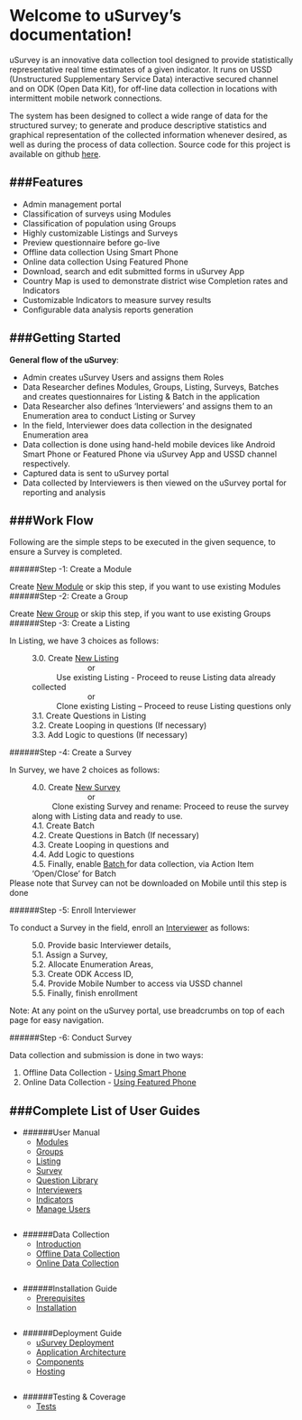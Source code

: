 Welcome to uSurvey’s documentation!
========
uSurvey is an innovative data collection tool designed to provide statistically representative real time estimates of a given indicator. It runs on USSD (Unstructured Supplementary Service Data) interactive secured channel and on ODK (Open Data Kit), for off-line data collection in locations with intermittent mobile network connections.

The system has been designed to collect a wide range of data for the structured survey; to generate and produce descriptive statistics and graphical representation of the collected information whenever desired, as well as during the process of data collection.
Source code for this project is available on github [here](https://github.com/unicefuganda/uSurvey/ "github repo").

###Features
------

* Admin management portal
* Classification of surveys using Modules
* Classification of population using Groups
* Highly customizable Listings and Surveys
* Preview questionnaire before go-live
* Offline data collection Using Smart Phone
* Online data collection Using Featured Phone
* Download, search and edit submitted forms in uSurvey App
* Country Map is used to demonstrate district wise Completion rates and Indicators 
* Customizable Indicators to measure survey results
* Configurable data analysis reports generation

###Getting Started
------
**General flow of the uSurvey**:

* Admin creates uSurvey Users and assigns them Roles
* Data Researcher defines Modules, Groups, Listing, Surveys, Batches and creates questionnaires for Listing & Batch in the application
* Data Researcher also defines ‘Interviewers’ and assigns them to an Enumeration area to conduct Listing or Survey
* In the field, Interviewer does data collection in the designated Enumeration area
* Data collection is done using hand-held mobile devices like Android Smart Phone or Featured Phone via uSurvey App and USSD channel respectively.
* Captured data is sent to uSurvey portal
* Data collected by Interviewers is then viewed on the uSurvey portal for reporting and analysis

###Work Flow
------
Following are the simple steps to be executed in the given sequence, to ensure a Survey is completed.

######Step -1: Create a Module

Create [New Module](./User_Guides.md#modules) or skip this step, if you want to use existing Modules
######Step -2: Create a Group

Create [New Group](./User_Guides.md#groups) or skip this step, if you want to use existing Groups
######Step -3: Create a Listing 

In Listing, we have 3 choices as follows:

<dl>
<dd>3.0. Create <a href="./User_Guides/#listing">New Listing</a><br>
   &nbsp&nbsp&nbsp&nbsp&nbsp&nbsp&nbsp&nbsp&nbsp&nbsp&nbsp&nbsp&nbsp&nbsp&nbsp&nbsp&nbsp&nbsp&nbsp&nbsp&nbsp&nbsp&nbsp&nbsp or <br>
         &nbsp&nbsp&nbsp&nbsp&nbsp&nbsp&nbsp&nbsp&nbsp&nbsp Use existing Listing - Proceed to reuse Listing data already collected <br>  
   &nbsp&nbsp&nbsp&nbsp&nbsp&nbsp&nbsp&nbsp&nbsp&nbsp&nbsp&nbsp&nbsp&nbsp&nbsp&nbsp&nbsp&nbsp&nbsp&nbsp&nbsp&nbsp&nbsp&nbsp or<br>
         &nbsp&nbsp&nbsp&nbsp&nbsp&nbsp&nbsp&nbsp&nbsp&nbsp Clone existing Listing – Proceed to reuse Listing questions only<br>
</dd>
<dd>3.1. Create Questions in Listing</dd>
<dd>3.2. Create Looping in questions (If necessary)</dd>
<dd>3.3. Add Logic to questions (If necessary)</dd>
</dl>

######Step -4: Create a Survey

In Survey, we have 2 choices as follows:


<dl>
  <dd>4.0. Create <a href="./User_Guides/#create-survey">New Survey</a><br>
 &nbsp&nbsp&nbsp&nbsp&nbsp&nbsp&nbsp&nbsp&nbsp&nbsp&nbsp&nbsp&nbsp&nbsp&nbsp&nbsp&nbsp&nbsp&nbsp&nbsp&nbsp&nbsp&nbsp&nbsp or <br>
          &nbsp&nbsp&nbsp&nbsp&nbsp&nbsp&nbsp&nbsp Clone existing Survey and rename: Proceed to reuse the survey along with Listing data and ready to use.<br>

</dd>
  <dd>4.1. Create Batch</dd>
  <dd>4.2. Create Questions in Batch (If necessary)</dd>
  <dd>4.3. Create Looping in questions and</dd>
  <dd>4.4. Add Logic to questions</dd>
  <dd>4.5. Finally, enable <a href="./User_Guides/#enable-batch">Batch </a> for data collection, via Action Item ‘Open/Close’ for Batch</dd>
     Please note that Survey can not be downloaded on Mobile until this step is done
</dl>

######Step -5: Enroll Interviewer

To conduct a Survey in the field, enroll an [Interviewer](./User_Guides.md#interviewer) as follows:

<dl>
   <dd>5.0. Provide basic Interviewer details,</dd>
   <dd>5.1. Assign a Survey,</dd>
   <dd>5.2. Allocate Enumeration Areas,</dd>
   <dd>5.3. Create ODK Access ID,</dd>
   <dd>5.4. Provide Mobile Number to access via USSD channel</dd>
   <dd>5.5. Finally, finish enrollment</dd>
</dl>
Note: At any point on the uSurvey portal, use breadcrumbs on top of each page for easy navigation.

######Step -6: Conduct Survey

Data collection and submission is done in two ways:   
   
   1. Offline Data Collection - [Using Smart Phone](./ODK_App.md#offline-data-collection)
2. Online Data Collection  - [Using Featured Phone](./ODK_App.md#online-data-collection)   
   
###Complete List of User Guides
------
+ ######User Manual
    - [Modules](./User_Guides.md#modules)
    - [Groups](./User_Guides.md#groups)
    - [Listing](./User_Guides.md#listing)
    - [Survey](./User_Guides.md#create-survey)
    - [Question Library](./User_Guides.md#library-questions)
    - [Interviewers](./User_Guides.md#interviewer)
    - [Indicators](./User_Guides.md#indicators)
    - [Manage Users](./User_Guides.md#manage-users)
<pre></pre>
+ ######Data Collection
    - [Introduction](./ODK_App.md#introduction)
    - [Offline Data Collection](./ODK_App.md#offline-data-collection)
    - [Online Data Collection](./ODK_App.md#online-data-collection)
<pre></pre>
+ ######Installation Guide
    - [Prerequisites](./installation.md#prerequisites)
    - [Installation](./installation.md#installation-instructions)
<pre></pre>
+ ######Deployment Guide
    - [uSurvey Deployment](./deployment_guide.md)
    - [Application Architecture](./deployment_guide.md#application-architecture)
    - [Components](./deployment_guide.md#components)
    - [Hosting](./deployment_guide.md#usurvey-hosting)
<pre></pre>
+ ######Testing & Coverage
    - [Tests](./tests.md)
